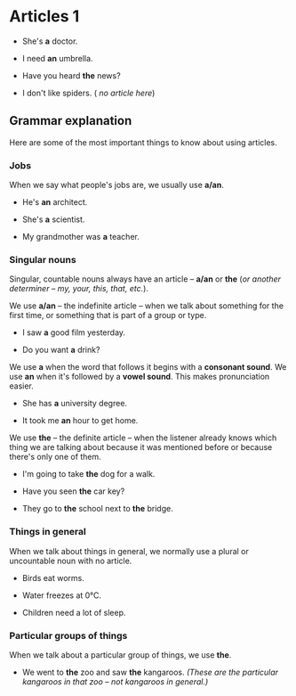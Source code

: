 # Articles 1

- She's **a** doctor.
* I need **an** umbrella.
+ Have you heard **the** news?
- I don't like spiders. ( *no article here*)

## Grammar explanation

Here are some of the most important things to know about using articles.

### Jobs
When we say what people's jobs are, we usually use **a/an**.

- He's **an** architect.
* She's **a** scientist.
+ My grandmother was **a** teacher.


### Singular nouns
Singular, countable nouns always have an article – **a/an** or **the** (_or another determiner – my, your, this, that, etc._).

We use **a/an** – the indefinite article – when we talk about something for the first time, or something that is part of a group or type.

- I saw **a** good film yesterday.
* Do you want **a** drink?

We use **a** when the word that follows it begins with a **consonant sound**. We use **an** when it's followed by a **vowel sound**. This makes pronunciation easier.

- She has **a** university degree.
* It took me **an** hour to get home.

We use **the** – the definite article – when the listener already knows which thing we are talking about because it was mentioned before or because there's only one of them.

- I'm going to take **the** dog for a walk.
* Have you seen **the** car key?
+ They go to **the** school next to **the** bridge.

### Things in general
When we talk about things in general, we normally use a plural or uncountable noun with no article.

- Birds eat worms.
* Water freezes at 0°C.
+ Children need a lot of sleep.


### Particular groups of things
When we talk about a particular group of things, we use **the**.

- We went to **the** zoo and saw **the** kangaroos. _(These are the particular kangaroos in that zoo – not kangaroos in general.)_